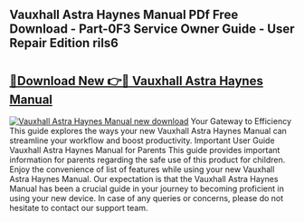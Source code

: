 ## Vauxhall Astra Haynes Manual PDf Free Download - Part-0F3 Service Owner Guide - User Repair Edition rils6

# <h2><a href="http://cf21714.oget.top/?id=Vauxhall+Astra+Haynes+Manual">🔗Download New 👉🔴 Vauxhall Astra Haynes Manual</a></h2>

[![Vauxhall Astra Haynes Manual new download](https://i.imgur.com/5g1atiW.png)](http://cf21714.oget.top/?id=Vauxhall+Astra+Haynes+Manual)
Your Gateway to Efficiency This guide explores the ways your new Vauxhall Astra Haynes Manual can streamline your workflow and boost productivity. Important User Guide Vauxhall Astra Haynes Manual for Parents This guide provides important information for parents regarding the safe use of this product for children. Enjoy the convenience of list of features while using your new Vauxhall Astra Haynes Manual. Our expectation is that the Vauxhall Astra Haynes Manual has been a crucial guide in your journey to becoming proficient in using your new device. In case of any queries or concerns, please do not hesitate to contact our support team.

